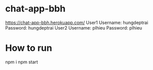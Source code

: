 # chat-app-bbh

https://chat-app-bbh.herokuapp.com/
User1
  Username: hungdeptrai 
  Password: hungdeptrai
User2
  Username: plhieu
  Password: plhieu

# How to run
npm i 
npm start
